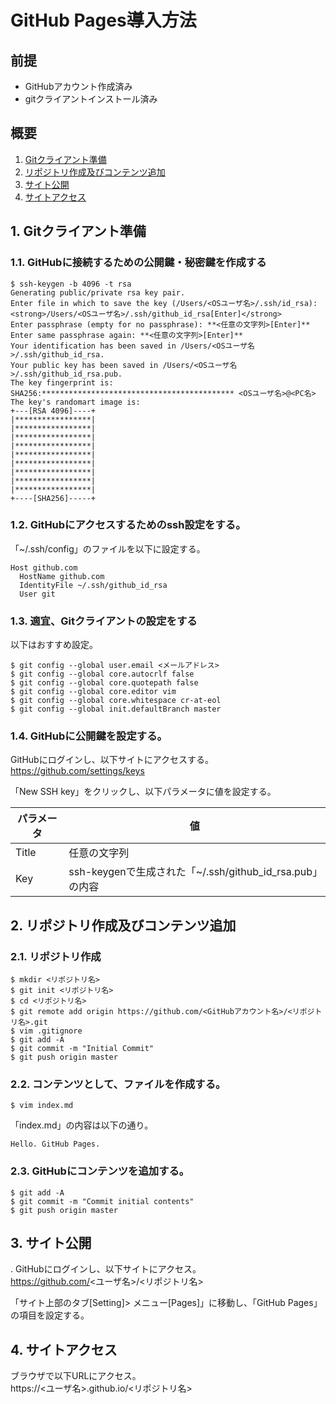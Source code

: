 # GitHub Pages導入方法

## 前提
* GitHubアカウント作成済み
* gitクライアントインストール済み

## 概要
1. [Gitクライアント準備](#1-gitクライアント準備)
2. [リポジトリ作成及びコンテンツ追加](#2-リポジトリ作成及びコンテンツ追加)
3. [サイト公開](#3-サイト公開)
4. [サイトアクセス](#4-サイトアクセス)

## 1. Gitクライアント準備
### 1.1. GitHubに接続するための公開鍵・秘密鍵を作成する
```shellsession
$ ssh-keygen -b 4096 -t rsa
Generating public/private rsa key pair.
Enter file in which to save the key (/Users/<OSユーザ名>/.ssh/id_rsa): <strong>/Users/<OSユーザ名>/.ssh/github_id_rsa[Enter]</strong>
Enter passphrase (empty for no passphrase): **<任意の文字列>[Enter]**
Enter same passphrase again: **<任意の文字列>[Enter]**
Your identification has been saved in /Users/<OSユーザ名>/.ssh/github_id_rsa.
Your public key has been saved in /Users/<OSユーザ名>/.ssh/github_id_rsa.pub.
The key fingerprint is:
SHA256:******************************************* <OSユーザ名>@<PC名>
The key's randomart image is:
+---[RSA 4096]----+
|*****************|
|*****************|
|*****************|
|*****************|
|*****************|
|*****************|
|*****************|
|*****************|
|*****************|
+----[SHA256]-----+
```

### 1.2. GitHubにアクセスするためのssh設定をする。
「~/.ssh/config」のファイルを以下に設定する。
```text
Host github.com
  HostName github.com
  IdentityFile ~/.ssh/github_id_rsa
  User git
```

### 1.3. 適宜、Gitクライアントの設定をする
以下はおすすめ設定。
```shellsession
$ git config --global user.email <メールアドレス>
$ git config --global core.autocrlf false
$ git config --global core.quotepath false
$ git config --global core.editor vim
$ git config --global core.whitespace cr-at-eol
$ git config --global init.defaultBranch master
```

### 1.4. GitHubに公開鍵を設定する。
GitHubにログインし、以下サイトにアクセスする。  
https://github.com/settings/keys

「New SSH key」をクリックし、以下パラメータに値を設定する。

| パラメータ  | 値                                                       |
| ----------- | -------------------------------------------------------- |
| Title       | 任意の文字列                                             |
| Key         | ssh-keygenで生成された「~/.ssh/github_id_rsa.pub」の内容 |

## 2. リポジトリ作成及びコンテンツ追加
### 2.1. リポジトリ作成
```shellsession
$ mkdir <リポジトリ名>
$ git init <リポジトリ名>
$ cd <リポジトリ名>
$ git remote add origin https://github.com/<GitHubアカウント名>/<リポジトリ名>.git
$ vim .gitignore
$ git add -A
$ git commit -m "Initial Commit"
$ git push origin master
```

### 2.2. コンテンツとして、ファイルを作成する。
```shellsession
$ vim index.md
```
「index.md」の内容は以下の通り。
```text
Hello. GitHub Pages.
```

### 2.3. GitHubにコンテンツを追加する。
```shellsession
$ git add -A
$ git commit -m "Commit initial contents"
$ git push origin master
```

## 3. サイト公開
. GitHubにログインし、以下サイトにアクセス。  
https://github.com/<ユーザ名>/<リポジトリ名>

「サイト上部のタブ[Setting]> メニュー[Pages]」に移動し、「GitHub Pages」の項目を設定する。

## 4. サイトアクセス
ブラウザで以下URLにアクセス。  
https://<ユーザ名>.github.io/<リポジトリ名>

